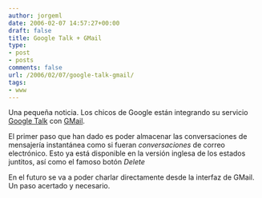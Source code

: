 ```yaml
---
author: jorgeml
date: 2006-02-07 14:57:27+00:00
draft: false
title: Google Talk + GMail
type: 
- post
- posts
comments: false
url: /2006/02/07/google-talk-gmail/
tags:
- www
---
```


Una pequeña noticia. Los chicos de Google están integrando su servicio [Google Talk](http://talk.google.com) con [GMail](http://gmail.google.com).

El primer paso que han dado es poder almacenar las conversaciones de mensajería instantánea como si fueran _conversaciones_ de correo electrónico. Esto ya está disponible en la versión inglesa de los estados juntitos, así como el famoso botón _Delete_

En el futuro se va a poder charlar directamente desde la interfaz de GMail. Un paso acertado y necesario.
